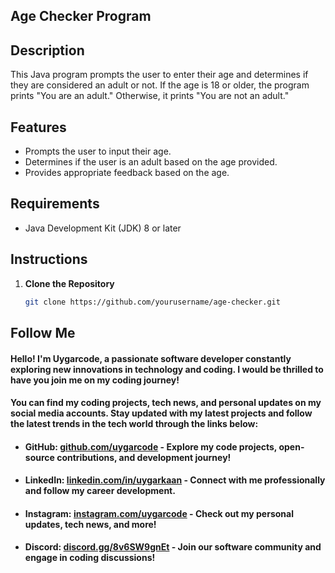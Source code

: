 ## Age Checker Program

## Description

This Java program prompts the user to enter their age and determines if they are considered an adult or not. If the age is 18 or older, the program prints "You are an adult." Otherwise, it prints "You are not an adult."

## Features

- Prompts the user to input their age.
- Determines if the user is an adult based on the age provided.
- Provides appropriate feedback based on the age.

## Requirements

- Java Development Kit (JDK) 8 or later

## Instructions

1. **Clone the Repository**
   ```bash
   git clone https://github.com/yourusername/age-checker.git

## Follow Me

#### Hello! I'm **Uygarcode**, a passionate software developer constantly exploring new innovations in technology and coding. I would be thrilled to have you join me on my coding journey!

#### You can find my coding projects, tech news, and personal updates on my social media accounts. Stay updated with my latest projects and follow the latest trends in the tech world through the links below: 

- #### **GitHub:** [github.com/uygarcode](https://github.com/uygarcode) - Explore my code projects, open-source contributions, and development journey!
- #### **LinkedIn:** [linkedin.com/in/uygarkaan](https://linkedin.com/in/uygarkaan) - Connect with me professionally and follow my career development.
- #### **Instagram:** [instagram.com/uygarcode](https://instagram.com/uygarcode) - Check out my personal updates, tech news, and more!
- #### **Discord:** [discord.gg/8v6SW9gnEt](https://discord.gg/8v6SW9gnEt) - Join our software community and engage in coding discussions!
